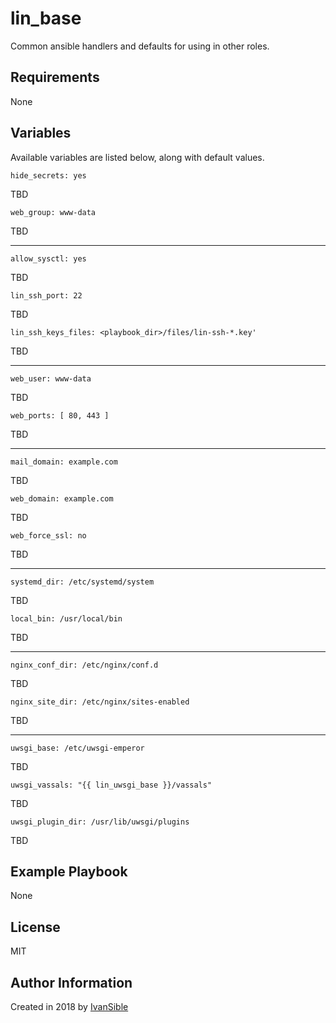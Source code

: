 # lin_base

Common ansible handlers and defaults for using in other roles.


## Requirements

None


## Variables

Available variables are listed below, along with default values.


    hide_secrets: yes
TBD

    web_group: www-data
TBD

---

    allow_sysctl: yes
TBD

    lin_ssh_port: 22
TBD

    lin_ssh_keys_files: <playbook_dir>/files/lin-ssh-*.key'
TBD

---

    web_user: www-data
TBD

    web_ports: [ 80, 443 ]
TBD

---

    mail_domain: example.com
TBD

    web_domain: example.com
TBD

    web_force_ssl: no
TBD

---

    systemd_dir: /etc/systemd/system
TBD

    local_bin: /usr/local/bin
TBD

---

    nginx_conf_dir: /etc/nginx/conf.d
TBD

    nginx_site_dir: /etc/nginx/sites-enabled
TBD

---

    uwsgi_base: /etc/uwsgi-emperor
TBD

    uwsgi_vassals: "{{ lin_uwsgi_base }}/vassals"
TBD

    uwsgi_plugin_dir: /usr/lib/uwsgi/plugins
TBD


## Example Playbook

None


## License

MIT


## Author Information

Created in 2018 by [IvanSible](https://github.com/ivansible)

